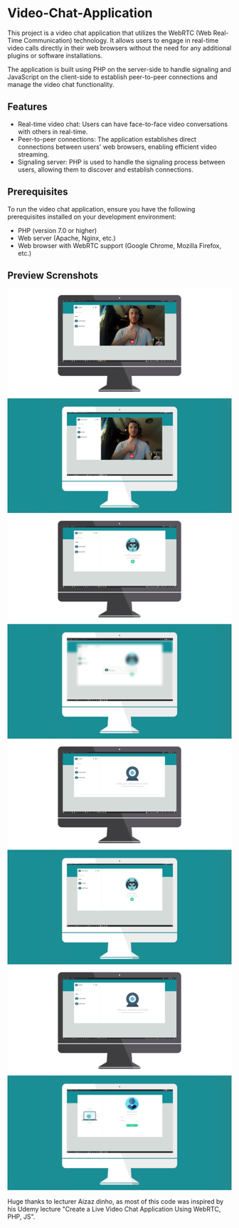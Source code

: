 # Video-Chat-Application

This project is a video chat application that utilizes the WebRTC (Web Real-Time Communication) technology. It allows users to engage in real-time video calls directly in their web browsers without the need for any additional plugins or software installations.

The application is built using PHP on the server-side to handle signaling and JavaScript on the client-side to establish peer-to-peer connections and manage the video chat functionality.

## Features
- Real-time video chat: Users can have face-to-face video conversations with others in real-time.
- Peer-to-peer connections: The application establishes direct connections between users' web browsers, enabling efficient video streaming.
- Signaling server: PHP is used to handle the signaling process between users, allowing them to discover and establish connections.

## Prerequisites
To run the video chat application, ensure you have the following prerequisites installed on your development environment:

- PHP (version 7.0 or higher)
- Web server (Apache, Nginx, etc.)
- Web browser with WebRTC support (Google Chrome, Mozilla Firefox, etc.)

## Preview Screnshots

![Call_4](https://github.com/IvanMijic0/Video-Chat-Application/blob/master/assets/GH/Call_4.jpg)
![Call_3](https://github.com/IvanMijic0/Video-Chat-Application/blob/master/assets/GH/Call_3.jpg)
![Call_2](https://github.com/IvanMijic0/Video-Chat-Application/blob/master/assets/GH/Call_2.jpg)
![Call_1](https://github.com/IvanMijic0/Video-Chat-Application/blob/master/assets/GH/Call_1.jpg)

Huge thanks to lecturer Aizaz dinho, as most of this code was inspired by his Udemy lecture "Create a Live Video Chat Application Using WebRTC, PHP, JS".

